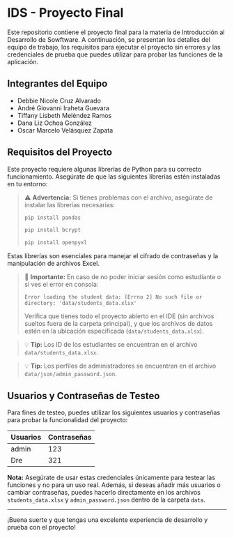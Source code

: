 # IDS - Proyecto Final

Este repositorio contiene el proyecto final para la materia de Introducción al Desarrollo de Sowftware. A continuación, se presentan los detalles del equipo de trabajo, los requisitos para ejecutar el proyecto sin errores y las credenciales de prueba que puedes utilizar para probar las funciones de la aplicación.

## Integrantes del Equipo

- Debbie Nicole Cruz Alvarado
- André Giovanni Iraheta Guevara
- Tiffany Lisbeth Meléndez Ramos
- Dana Liz Ochoa González
- Oscar Marcelo Velásquez Zapata

## Requisitos del Proyecto

Este proyecto requiere algunas librerías de Python para su correcto funcionamiento. Asegúrate de que las siguientes librerías estén instaladas en tu entorno:

> ⚠️ **Advertencia:** Si tienes problemas con el archivo, asegúrate de instalar las librerías necesarias:
> 
> ```bash
> pip install pandas
> ```
> ```bash
> pip install bcrypt
> ```
> ```bash
> pip install openpyxl
> ```

Estas librerías son esenciales para manejar el cifrado de contraseñas y la manipulación de archivos Excel.

> 🔴 **Importante:** En caso de no poder iniciar sesión como estudiante o si ves el error en consola:
> ```
> Error loading the student data: [Errno 2] No such file or directory: 'data/students_data.xlsx'
> ```
> Verifica que tienes todo el proyecto abierto en el IDE (sin archivos sueltos fuera de la carpeta principal), y que los archivos de datos estén en la ubicación especificada (`data/students_data.xlsx`).

> 💡 **Tip:** Los ID de los estudiantes se encuentran en el archivo `data/students_data.xlsx`.

> 💡 **Tip:** Los perfiles de administradores se encuentran en el archivo `data/json/admin_password.json`.

## Usuarios y Contraseñas de Testeo

Para fines de testeo, puedes utilizar los siguientes usuarios y contraseñas para probar la funcionalidad del proyecto:

| **Usuarios** | **Contraseñas** |
| ------------ | --------------- |
| admin        | 123             |
| Dre          | 321             |

**Nota:** Asegúrate de usar estas credenciales únicamente para testear las funciones y no para un uso real. Además, si deseas añadir más usuarios o cambiar contraseñas, puedes hacerlo directamente en los archivos `students_data.xlsx` y `admin_password.json` dentro de la carpeta `data`.

---

¡Buena suerte y que tengas una excelente experiencia de desarrollo y prueba con el proyecto!
